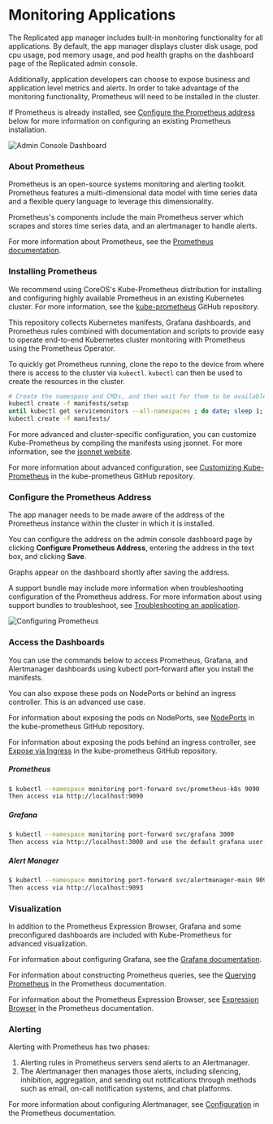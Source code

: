 # Monitoring Applications

The Replicated app manager includes built-in monitoring functionality for all applications.
By default, the app manager displays cluster disk usage, pod cpu usage, pod memory usage, and pod health graphs on the dashboard page of the Replicated admin console.

Additionally, application developers can choose to expose business and application level metrics and alerts.
In order to take advantage of the monitoring functionality, Prometheus will need to be installed in the cluster.

If Prometheus is already installed, see [Configure the Prometheus address](#configure-the-prometheus-address) below for more information on configuring an existing Prometheus installation.

![Admin Console Dashboard](/images/kotsadm-dashboard-graph.png)

### About Prometheus

Prometheus is an open-source systems monitoring and alerting toolkit.
Prometheus features a multi-dimensional data model with time series data and a flexible query language to leverage this dimensionality.

Prometheus's components include the main Prometheus server which scrapes and stores time series data, and an alertmanager to handle alerts.

For more information about Prometheus, see the [Prometheus documentation](https://prometheus.io/docs/introduction/overview/).

### Installing Prometheus

We recommend using CoreOS's Kube-Prometheus distribution for installing and configuring highly available Prometheus in an existing Kubernetes cluster. For more information, see the [kube-prometheus](https://github.com/coreos/kube-prometheus) GitHub repository.

This repository collects Kubernetes manifests, Grafana dashboards, and Prometheus rules combined with documentation and scripts to provide easy to operate end-to-end Kubernetes cluster monitoring with Prometheus using the Prometheus Operator.

To quickly get Prometheus running, clone the repo to the device from where there is access to the cluster via `kubectl`. `kubectl` can then be used to create the resources in the cluster.

```bash
# Create the namespace and CRDs, and then wait for them to be available before creating the remaining resources
kubectl create -f manifests/setup
until kubectl get servicemonitors --all-namespaces ; do date; sleep 1; echo ""; done
kubectl create -f manifests/
```

For more advanced and cluster-specific configuration, you can customize Kube-Prometheus by compiling the manifests using jsonnet. For more information, see the [jsonnet website](https://jsonnet.org/).

For more information about advanced configuration, see [Customizing Kube-Prometheus](https://github.com/coreos/kube-prometheus#customizing-kube-prometheus) in the kube-prometheus GitHub repository.

### Configure the Prometheus Address

The app manager needs to be made aware of the address of the Prometheus instance within the cluster in which it is installed.

You can configure the address on the admin console dashboard page by clicking **Configure Prometheus Address**, entering the address in the text box, and clicking **Save**.

Graphs appear on the dashboard shortly after saving the address.

A support bundle may include more information when troubleshooting configuration of the Prometheus address. For more information about using support bundles to troubleshoot, see [Troubleshooting an application](troubleshooting-an-app).

![Configuring Prometheus](/images/kotsadm-dashboard-configureprometheus.png)

### Access the Dashboards

You can use the commands below to access Prometheus, Grafana, and Alertmanager dashboards using kubectl port-forward after you install the manifests.

You can also expose these pods on NodePorts or behind an ingress controller. This is an advanced use case.

For information about exposing the pods on NodePorts, see [NodePorts](https://github.com/prometheus-operator/kube-prometheus/blob/main/docs/customizations/node-ports.md) in the kube-prometheus GitHub repository.

For information about exposing the pods behind an ingress controller, see [Expose via Ingress](https://github.com/prometheus-operator/kube-prometheus/blob/main/docs/customizations/exposing-prometheus-alertmanager-grafana-ingress.md) in the kube-prometheus GitHub repository.

##### Prometheus

```bash
$ kubectl --namespace monitoring port-forward svc/prometheus-k8s 9090
Then access via http://localhost:9090
```

##### Grafana

```bash
$ kubectl --namespace monitoring port-forward svc/grafana 3000
Then access via http://localhost:3000 and use the default grafana user:password of admin:admin.
```

##### Alert Manager

```bash
$ kubectl --namespace monitoring port-forward svc/alertmanager-main 9093
Then access via http://localhost:9093
```

### Visualization

In addition to the Prometheus Expression Browser, Grafana and some preconfigured dashboards are included with Kube-Prometheus for advanced visualization.

For information about configuring Grafana, see the [Grafana documentation](https://grafana.com/docs/).

For information about constructing Prometheus queries, see the [Querying Prometheus](https://prometheus.io/docs/prometheus/latest/querying/basics/) in the Prometheus documentation.

For information about the Prometheus Expression Browser, see [Expression Browser](https://prometheus.io/docs/visualization/browser/) in the Prometheus documentation.


### Alerting

Alerting with Prometheus has two phases:

1. Alerting rules in Prometheus servers send alerts to an Alertmanager.
2. The Alertmanager then manages those alerts, including silencing, inhibition, aggregation, and sending out notifications through methods such as email, on-call notification systems, and chat platforms.

For more information about configuring Alertmanager, see [Configuration](https://prometheus.io/docs/alerting/configuration/) in the Prometheus documentation.
